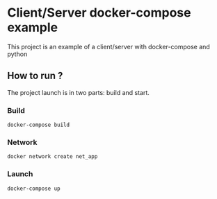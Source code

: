 # Client/Server docker-compose example

This project is an example of a client/server with docker-compose and python

## How to run ?

The project launch is in two parts: build and start.

### Build

```
docker-compose build
```

### Network

```
docker network create net_app
``` 


### Launch

```
docker-compose up
```

